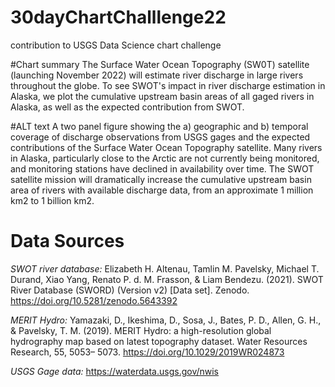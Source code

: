# 30dayChartChalllenge22
contribution to USGS Data Science chart challenge

#Chart summary
The Surface Water Ocean Topography (SW0T) satellite (launching November 2022) will estimate river discharge in large rivers throughout the globe. To see SWOT's impact in river discharge estimation in Alaska, we plot the cumulative upstream basin areas of all gaged rivers in Alaska, as well as the expected contribution from SWOT. 

#ALT text
A two panel figure showing the a) geographic and b) temporal coverage of discharge observations from USGS gages and the expected contributions of the Surface Water Ocean Topography satellite. Many rivers in Alaska, particularly close to the Arctic are not currently being monitored, and monitoring stations have declined in availability over time. The SWOT satellite mission will dramatically increase the cumulative upstream basin area of rivers with available discharge data, from an approximate 1 million km2 to 1 billion km2.

# Data Sources
*SWOT river database:*
Elizabeth H. Altenau, Tamlin M. Pavelsky, Michael T. Durand, Xiao Yang, Renato P. d. M. Frasson, & Liam Bendezu. (2021). SWOT River Database (SWORD) (Version v2) [Data set]. Zenodo. https://doi.org/10.5281/zenodo.5643392

*MERIT Hydro:*
Yamazaki, D., Ikeshima, D., Sosa, J., Bates, P. D., Allen, G. H., & Pavelsky, T. M. (2019). MERIT Hydro: a high-resolution global hydrography map based on latest topography dataset. Water Resources Research, 55, 5053– 5073. https://doi.org/10.1029/2019WR024873

*USGS Gage data:* https://waterdata.usgs.gov/nwis


